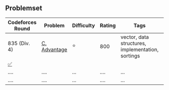 ## Problemset
| Codeforces Round     | Problem      |  Difficulty | Rating |Tags| Solution |
|-------------|-------------|------|--------|------------|------------------|
|  835 (Div. 4)  |[C. Advantage](https://codeforces.com/problemset/problem/1760/C)|:star:| 800| vector, data structures, implementation, sortings
 | [:white_check_mark:](https://github.com/LuizIgnacio2002/codeforces-solutions/blob/main/C/C.%20Advantage.cpp)|
| ....       | ....      | ...  | ....      | ...    |..           |
| ....      | ....      | ...  | ....      | ...    |..           |

